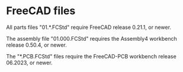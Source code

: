 # FreeCAD files

All parts files "01.*.FCStd" require FreeCAD release 0.21.1, or newer.

The assembly file "01.000.FCStd" requires the Assembly4 workbench
release 0.50.4, or newer.

The "*.PCB.FCStd" files require the FreeCAD-PCB workbench release 06.2023, or
newer.
